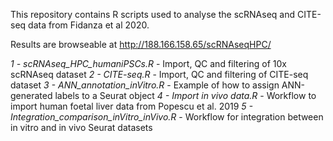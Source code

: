 This repository contains R scripts used to analyse the scRNAseq and CITE-seq data from Fidanza et al 2020.

Results are browseable at http://188.166.158.65/scRNAseqHPC/

_1 - scRNAseq_HPC_humaniPSCs.R_ - Import, QC and filtering of 10x scRNAseq dataset
_2 - CITE-seq.R_ - Import, QC and filtering of CITE-seq dataset
_3 - ANN_annotation_inVitro.R_ - Example of how to assign ANN-generated labels to a Seurat object
_4 - Import in vivo data.R_ - Workflow to import human foetal liver data from Popescu et al. 2019
_5 - Integration_comparison_inVitro_inVivo.R_ - Workflow for integration between in vitro and in vivo Seurat datasets
